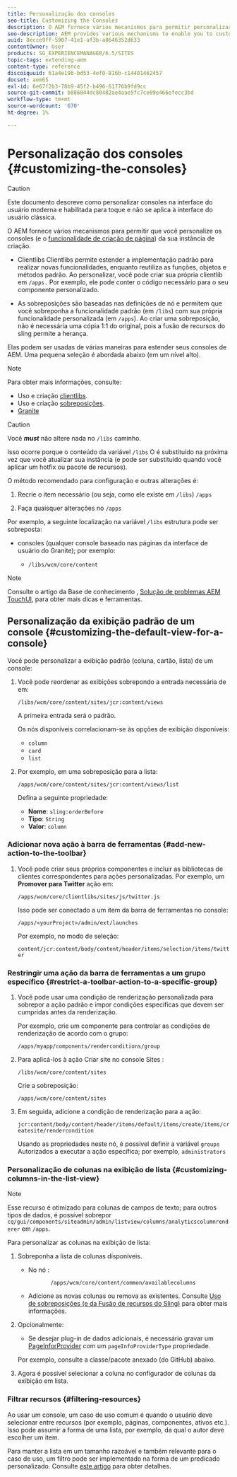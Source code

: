 ```yaml
---
title: Personalização dos consoles
seo-title: Customizing the Consoles
description: O AEM fornece vários mecanismos para permitir personalizar os consoles da sua instância de criação
seo-description: AEM provides various mechanisms to enable you to customize the consoles of your authoring instance
uuid: 8ecce9ff-5907-41e1-af3b-a8646352d633
contentOwner: User
products: SG_EXPERIENCEMANAGER/6.5/SITES
topic-tags: extending-aem
content-type: reference
discoiquuid: 61a4e196-bd53-4ef0-816b-c14401462457
docset: aem65
exl-id: 6e67f2b3-78b9-45f2-b496-61776b9fd9cc
source-git-commit: b886844dc80482ae4aae5fc7ce09e466efecc3bd
workflow-type: tm+mt
source-wordcount: '670'
ht-degree: 1%

---
```


# Personalização dos consoles {#customizing-the-consoles}

>[!CAUTION]
>
>Este documento descreve como personalizar consoles na interface do usuário moderna e habilitada para toque e não se aplica à interface do usuário clássica.

O AEM fornece vários mecanismos para permitir que você personalize os consoles (e o [funcionalidade de criação de página](/help/sites-developing/customizing-page-authoring-touch.md)) da sua instância de criação.

* Clientlibs Clientlibs permite estender a implementação padrão para realizar novas funcionalidades, enquanto reutiliza as funções, objetos e métodos padrão. Ao personalizar, você pode criar sua própria clientlib em `/apps.` Por exemplo, ele pode conter o código necessário para o seu componente personalizado.

* As sobreposições são baseadas nas definições de nó e permitem que você sobreponha a funcionalidade padrão (em `/libs`) com sua própria funcionalidade personalizada (em `/apps`). Ao criar uma sobreposição, não é necessária uma cópia 1:1 do original, pois a fusão de recursos do sling permite a herança.

Elas podem ser usadas de várias maneiras para estender seus consoles de AEM. Uma pequena seleção é abordada abaixo (em um nível alto).

>[!NOTE]
>
>Para obter mais informações, consulte:
>
>* Uso e criação [clientlibs](/help/sites-developing/clientlibs.md).
>* Uso e criação [sobreposições](/help/sites-developing/overlays.md).
>* [Granite](https://helpx.adobe.com/experience-manager/6-5/sites/developing/using/reference-materials/granite-ui/api/index.html)
>



>[!CAUTION]
>
>Você ***must*** não altere nada no `/libs` caminho.
>
>Isso ocorre porque o conteúdo da variável `/libs` O é substituído na próxima vez que você atualizar sua instância (e pode ser substituído quando você aplicar um hotfix ou pacote de recursos).
>
>O método recomendado para configuração e outras alterações é:
>
>1. Recrie o item necessário (ou seja, como ele existe em `/libs`) `/apps`
>
>1. Faça quaisquer alterações no `/apps`

>


Por exemplo, a seguinte localização na variável `/libs` estrutura pode ser sobreposta:

* consoles (qualquer console baseado nas páginas da interface de usuário do Granite); por exemplo:

   * `/libs/wcm/core/content`

>[!NOTE]
>
>Consulte o artigo da Base de conhecimento , [Solução de problemas AEM TouchUI](https://helpx.adobe.com/experience-manager/kb/troubleshooting-aem-touchui-issues.html), para obter mais dicas e ferramentas.

## Personalização da exibição padrão de um console {#customizing-the-default-view-for-a-console}

Você pode personalizar a exibição padrão (coluna, cartão, lista) de um console:

1. Você pode reordenar as exibições sobrepondo a entrada necessária de em:

   `/libs/wcm/core/content/sites/jcr:content/views`

   A primeira entrada será o padrão.

   Os nós disponíveis correlacionam-se às opções de exibição disponíveis:

   * `column`
   * `card`
   * `list`

1. Por exemplo, em uma sobreposição para a lista:

   `/apps/wcm/core/content/sites/jcr:content/views/list`

   Defina a seguinte propriedade:

   * **Nome**: `sling:orderBefore`
   * **Tipo**: `String`
   * **Valor**: `column`

### Adicionar nova ação à barra de ferramentas {#add-new-action-to-the-toolbar}

1. Você pode criar seus próprios componentes e incluir as bibliotecas de clientes correspondentes para ações personalizadas. Por exemplo, um **Promover para Twitter** ação em:

   `/apps/wcm/core/clientlibs/sites/js/twitter.js`

   Isso pode ser conectado a um item da barra de ferramentas no console:

   `/apps/<yourProject>/admin/ext/launches`

   Por exemplo, no modo de seleção:

   `content/jcr:content/body/content/header/items/selection/items/twitter`

### Restringir uma ação da barra de ferramentas a um grupo específico {#restrict-a-toolbar-action-to-a-specific-group}

1. Você pode usar uma condição de renderização personalizada para sobrepor a ação padrão e impor condições específicas que devem ser cumpridas antes da renderização.

   Por exemplo, crie um componente para controlar as condições de renderização de acordo com o grupo:

   `/apps/myapp/components/renderconditions/group`

1. Para aplicá-los à ação Criar site no console Sites :

   `/libs/wcm/core/content/sites`

   Crie a sobreposição:

   `/apps/wcm/core/content/sites`

1. Em seguida, adicione a condição de renderização para a ação:

   `jcr:content/body/content/header/items/default/items/create/items/createsite/rendercondition`

   Usando as propriedades neste nó, é possível definir a variável `groups` Autorizados a executar a ação específica; por exemplo, `administrators`

### Personalização de colunas na exibição de lista {#customizing-columns-in-the-list-view}

>[!NOTE]
>
>Esse recurso é otimizado para colunas de campos de texto; para outros tipos de dados, é possível sobrepor `cq/gui/components/siteadmin/admin/listview/columns/analyticscolumnrenderer` em `/apps`.

Para personalizar as colunas na exibição de lista:

1. Sobreponha a lista de colunas disponíveis.

   * No nó :

      ```
             /apps/wcm/core/content/common/availablecolumns
      ```

   * Adicione as novas colunas ou remova as existentes.
   Consulte [Uso de sobreposições (e da Fusão de recursos do Sling)](/help/sites-developing/overlays.md) para obter mais informações.

1. Opcionalmente:

   * Se desejar plug-in de dados adicionais, é necessário gravar um [PageInforProvider](https://helpx.adobe.com/experience-manager/6-5/sites/developing/using/reference-materials/javadoc/com/day/cq/wcm/api/PageInfoProvider.html) com um
      `pageInfoProviderType` propriedade.

   Por exemplo, consulte a classe/pacote anexado (do GitHub) abaixo.

1. Agora é possível selecionar a coluna no configurador de colunas da exibição em lista.

### Filtrar recursos {#filtering-resources}

Ao usar um console, um caso de uso comum é quando o usuário deve selecionar entre recursos (por exemplo, páginas, componentes, ativos etc.). Isso pode assumir a forma de uma lista, por exemplo, da qual o autor deve escolher um item.

Para manter a lista em um tamanho razoável e também relevante para o caso de uso, um filtro pode ser implementado na forma de um predicado personalizado. Consulte [este artigo](/help/sites-developing/customizing-page-authoring-touch.md#filtering-resources) para obter detalhes.
